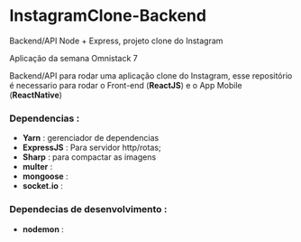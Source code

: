 # InstagramClone-Backend
Backend/API Node + Express, projeto clone do Instagram

Aplicação da semana Omnistack 7

Backend/API para rodar uma aplicação clone do Instagram, esse repositório é necessario para rodar o Front-end (**ReactJS**) e o 
App Mobile (**ReactNative**)

### Dependencias :

- **Yarn** : gerenciador de dependencias
- **ExpressJS** : Para servidor http/rotas;
- **Sharp** : para compactar as imagens
- **multer** :
- **mongoose** :
- **socket.io** :

### Dependecias de desenvolvimento : 

- **nodemon** :
